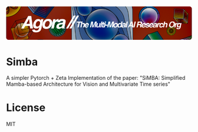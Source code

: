 [![Multi-Modality](agorabanner.png)](https://discord.gg/qUtxnK2NMf)

# Simba
A simpler Pytorch + Zeta Implementation of the paper: "SiMBA: Simplified Mamba-based Architecture for Vision and Multivariate Time series"




# License
MIT
